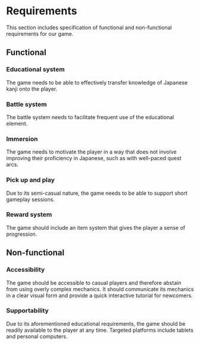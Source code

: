 # Requirements

This section includes specification of functional and non-functional requirements for our game.

## Functional

### Educational system
The game needs to be able to effectively transfer knowledge of Japanese kanji onto the player.

### Battle system
The battle system needs to facilitate frequent use of the educational element.

### Immersion
The game needs to motivate the player in a way that does not involve improving their proficiency in Japanese, such as with well-paced quest arcs.

### Pick up and play
Due to its semi-casual nature, the game needs to be able to support short gameplay sessions.

### Reward system
The game should include an item system that gives the player a sense of progression.

## Non-functional

### Accessibility
The game should be accessible to casual players and therefore abstain from using overly complex mechanics. It should communicate its mechanics in a clear visual form and provide a quick interactive tutorial for newcomers.

### Supportability
Due to its aforementioned educational requirements, the game should be readily available to the player at any time. Targeted platforms include tablets and personal computers.
